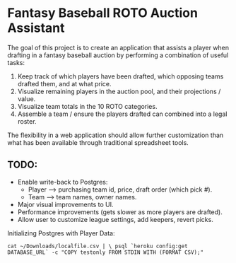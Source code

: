# Fantasy Baseball ROTO Auction Assistant

The goal of this project is to create an application that assists a player when drafting in a fantasy baseball auction by performing a combination of useful tasks:

1. Keep track of which players have been drafted, which opposing teams drafted them, and at what price.
2. Visualize remaining players in the auction pool, and their projections / value.
3. Visualize team totals in the 10 ROTO categories.
5. Assemble a team / ensure the players drafted can combined into a legal roster.

The flexibility in a web application should allow further customization than what has been available through traditional spreadsheet tools. 

## TODO: 
- Enable write-back to Postgres:
	- Player --> purchasing team id, price, draft order (which pick #).
	- Team --> team names, owner names.
- Major visual improvements to UI.
- Performance improvements (gets slower as more players are drafted).
- Allow user to customize league settings, add keepers, revert picks.

Initializing Postgres with Player Data:

``cat ~/Downloads/localfile.csv | \
psql `heroku config:get DATABASE_URL` -c "COPY testonly FROM STDIN WITH (FORMAT CSV);"``

